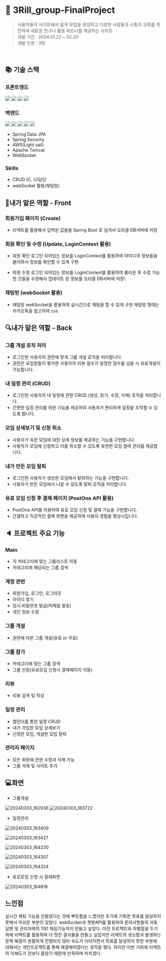 # 📜 3Rill_group-FinalProject
> 사용자들이 사이트에서 쉽게 모임을 생성하고 다양한 사람들과 소통과 교류를 촉진하여 새로운 친구나 활동 파트너를 제공하는 사이트<br>개발 기간 : 2024.01.22 ~ 02.20
> <br>개발 인원 : 3명
<br>

## :books: 기술 스택
### 프론트엔드
  <img src="https://img.shields.io/badge/html5-E34F26?style=for-the-badge&logo=html5&logoColor=white">  <img src="https://img.shields.io/badge/css3-1572B6?style=for-the-badge&logo=css3&logoColor=white">
  <img src="https://img.shields.io/badge/javascript-F7DF1E?style=for-the-badge&logo=javascript&logoColor=white"> <img src="https://img.shields.io/badge/react-61DAFB?style=for-the-badge&logo=react&logoColor=black">

### 백엔드  
<img src="https://img.shields.io/badge/java-007396?style=for-the-badge&logo=java&logoColor=white"> <img src="https://img.shields.io/badge/Spring_Boot-6DB33F?style=for-the-badge&logo=spring-boot&logoColor=white"> <img src="https://img.shields.io/badge/oracle-F80000?style=for-the-badge&logo=oracle&logoColor=white">
<img src="https://img.shields.io/badge/node.js-339933?style=for-the-badge&logo=Node.js&logoColor=white"> <img src="https://img.shields.io/badge/Docker-2496ED?style=for-the-badge&logo=docker&logoColor=white">
- Spring Data JPA
- Spring Security
- AWS(Light sail)
- Apache Tomcat
- WebSocket

### Skills
- CRUD (C, U)담당
- webSocket 활용(채팅방)
 
## 🔎내가 맡은 역할 - Front

### 회원가입 페이지 (Create)

- 리액트를 활용해서 입력된 값들을 Spring Boot 로 넘겨서 오라클 DB서버에 저장

### 회원 확인 및 수정 (Update, LoginContext 활용)

- 회원 확인
  로그인 되어있는 정보를 LoginContext를 활용하여 아이디의 정보들을 불러와서 정보를 확인할 수 있게 구현

- 회원 수정
  로그인 되어있는 정보를 LoginContext를 활용하여 불러온 후 수정 가능한 것들을 수정해서 업데이트 된 정보를 오라클 DB서버에 저장\

### 채팅방 (webSocket 활용)

- 채팅방
  webSocket을 활용하여 실시간으로 채팅을 할 수 있게 구현
  채팅방 형태는 카카오톡을 참고하여 css


## 🔍내가 맡은 역할 - Back

### 그룹 개설 로직 처리

- 로그인한 사용자의 권한에 맞게 그룹 개설 로직을 처리합니다.
- 권한은 모임원들이 평가한 사용자의 리뷰 점수가 일정한 점수를 넘을 시 유료개설이 가능합니다.

### 내 일정 관리 (CRUD)

- 로그인한 사용자의 내 일정에 관한 CRUD (생성, 읽기, 수정, 삭제) 로직을 처리합니다.
- 간편한 일정 관리를 위한 기능을 제공하여 사용자가 편리하게 일정을 조작할 수 있도록 합니다.

### 모임 상세보기 및 신청 취소

- 사용자가 속한 모임에 대한 상세 정보를 제공하는 기능을 구현합니다.
- 사용자가 모임에 신청하고 이를 취소할 수 있도록 유연한 모임 참여 관리를 제공합니다.

### 내가 만든 모임 탈퇴

- 로그인한 사용자가 생성한 모임에서 탈퇴하는 기능을 구현합니다.
- 사용자가 만든 모임에서 나갈 수 있도록 탈퇴 로직을 처리합니다.

### 유료 모임 신청 후 결제 페이지 (PostOne API 활용)
- PostOne API를 이용하여 유료 모임 신청 및 결제 기능을 구현합니다.
- 간결하고 직관적인 결제 화면을 제공하여 사용자 경험을 향상시킵니다.



## :speaker: 프로젝트 주요 기능 

### Main
- 각 카테고리에 맞는 그룹리스트 이동
- 카테고리에 해당되는 그룹 검색
### 계정 관련
- 회원가입, 로그인, 로그아웃
- 아이디 찾기
- 임시 비밀번호 발급(이메일 발송)
- 개인 정보 수정
### 그룹 개설
- 권한에 따른 그룹 개설(유료 or 무료)
### 그룹 참가
- 카테고리에 맞는 그룹 검색
- 그룹 신청(유료모임 신청시 결제페이지 이동)
### 리뷰 
- 리뷰 검색 및 작성
### 일정 관리 
- 캘린더를 통한 일정 CRUD
- 내가 가입한 모임 상세보기
- 신청한 모임, 개설한 모임 탈퇴
### 관리자 페이지
- 모든 회원에 관한 수정과 삭제 가능
- 그룹 삭제 및 사이트 추가

## 💻화면
- 그룹개설<br>

![20240303_162936](https://github.com/alsrl2275/alsrl2275/assets/142866976/99e24c14-6bb8-4b94-829a-a8abccaf8132)
![20240303_163722](https://github.com/alsrl2275/alsrl2275/assets/142866976/4ddc9d7e-788f-4d1c-aaef-9ef768167182)<br>

- 일정관리<br>

![20240303_163409](https://github.com/alsrl2275/alsrl2275/assets/142866976/3552dc58-c310-4959-9937-92a034f19d68)<br>

![20240303_163427](https://github.com/alsrl2275/alsrl2275/assets/142866976/3927c3cf-e75c-4322-8f27-7664654331ae)<br>

![20240303_164230](https://github.com/alsrl2275/alsrl2275/assets/142866976/26110683-011d-4f18-9b65-aba945376ca5)<br>

![20240303_164307](https://github.com/alsrl2275/alsrl2275/assets/142866976/7994dd10-e34d-4aed-becc-74d942f1dff4)<br>

![20240303_164324](https://github.com/alsrl2275/alsrl2275/assets/142866976/2740c261-7839-4b78-913e-f99bfb7fc6f1)

- 유로모임 신청 시 결제화면 <br>

![20240303_164619](https://github.com/alsrl2275/alsrl2275/assets/142866976/ea011d62-484b-4d91-a35a-628eed49ef8e)


## 느낀점
실시간 채팅 기능을 만들었다는 것에 뿌듯함을 느꼈지만 초기에 기획한 목표를 달성하지 못해서 아쉬운 부분이 있었다.
webSocket과 챗봇API를 활용하여 문의사항들의 자동답변 및 관리자와의 1대1 채팅기능까지 만들고 싶었다. 
이전 프로젝트와 차별점을 두기 위해 리액트를 활용하여 더 멋진 결과물을 만들고 싶었지만 리액트의 생소함과
발생하는 문제 해결이 원활하게 진행되지 않아 속도가 더뎌지면서 목표를 달성하지 못한 부분에 대해서는 개인프로젝트를 통해
해결해야겠다는 생각을 했다. 하지만 이번 기회에 리액트의 이해도가 전보다 올랐기 때문에 만족하며 마치겠다.


